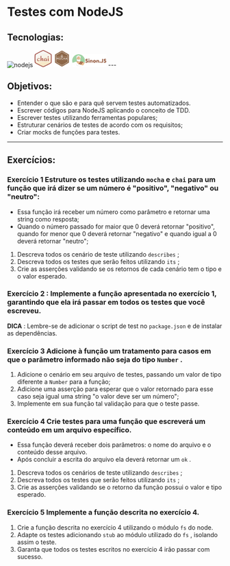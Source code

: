 # Testes com NodeJS

## Tecnologias:

<img src="https://upload.wikimedia.org/wikipedia/commons/thumb/d/d9/Node.js_logo.svg/1024px-Node.js_logo.svg.png" alt="nodejs" width="70" height="40"/>
<img src="./img/chai.png" lt="chai" width="40" height="40"/>
<img src="./img/mocha.svg" lt="chai" width="40" height="40"/>
<img src="./img/sinonjs.png" lt="chai" width="80" height="30"/>
---

## Objetivos:

- Entender o que são e para quê servem testes automatizados.
- Escrever códigos para NodeJS aplicando o conceito de TDD.
- Escrever testes utilizando ferramentas populares;
- Estruturar cenários de testes de acordo com os requisitos;
- Criar mocks de funções para testes.

---

## Exercícios:

### Exercício 1  Estruture os testes utilizando `mocha` e `chai` para um função que irá dizer se um número é "positivo", "negativo" ou "neutro":
- Essa função irá receber um número como parâmetro e retornar uma string como resposta;
- Quando o número passado for maior que 0 deverá retornar "positivo", quando for menor que 0 deverá retornar "negativo" e quando igual a 0 deverá retornar "neutro";

1. Descreva todos os cenário de teste utilizando `describes` ;
2. Descreva todos os testes que serão feitos utilizando `its` ;
3. Crie as asserções validando se os retornos de cada cenário tem o tipo e o valor esperado.


### Exercício 2 : Implemente a função apresentada no exercício 1, garantindo que ela irá passar em todos os testes que você escreveu.

**DICA** : Lembre-se de adicionar o script de test no `package.json` e de instalar as dependências.
### Exercício 3 Adicione à função um tratamento para casos em que o parâmetro informado não seja do tipo `Number` .
1. Adicione o cenário em seu arquivo de testes, passando um valor de tipo diferente a `Number` para a função;
2. Adicione uma asserção para esperar que o valor retornado para esse caso seja igual uma string "o valor deve ser um número";
3. Implemente em sua função tal validação para que o teste passe.

### Exercício 4 Crie testes para uma função que escreverá um conteúdo em um arquivo específico.
- Essa função deverá receber dois parâmetros: o nome do arquivo e o conteúdo desse arquivo.
- Após concluir a escrita do arquivo ela deverá retornar um `ok` .

1. Descreva todos os cenários de teste utilizando `describes` ;
2. Descreva todos os testes que serão feitos utilizando `its` ;
3. Crie as asserções validando se o retorno da função possui o valor e tipo esperado.

### Exercício 5 Implemente a função descrita no exercício 4.
1. Crie a função descrita no exercício 4 utilizando o módulo `fs` do node.
2. Adapte os testes adicionando `stub` ao módulo utilizado do `fs` , isolando assim o teste.
3. Garanta que todos os testes escritos no exercício 4 irão passar com sucesso.

